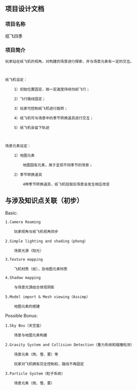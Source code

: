 ## 项目设计文档

### 项目名称

纸飞四季



### 项目简介

	玩家站在纸飞机的视角，对构建的场景进行探索，并与场景元素有一定的交互。



	纸飞机设定：

		1）初始位置固定，按一定速度持续向前飞行；

		2）飞行路线固定；

		3）玩家可控制纸飞机进行旋转；

		4）纸飞机可与场景中的季节转换道具进行交互；

		5）纸飞机会留下轨迹



	场景元素设定：

		1）地图元素

			地图固有元素，用于呈现不同季节的场景；

		2）季节转换道具

			4种季节转换道具，纸飞机拾取后场景会发生相应改变



## 与涉及知识点关联（初步）

Basic:

	1.Camera Roaming

		玩家视角与纸飞机视角同步

	2.Simple lighting and shading（phong）

		场景光源（阳光）

	3.Texture mapping

		飞机材质（纸），及地图元素材质

	4.Shadow mapping

		与场景光源结合体现阴影

	5.Model import & Mesh viewing（Assimp）

		地图元素的搭建



Possible Bonus:

	1.Sky Box（天空盒）

		场景与地图元素构建

	2.Gravity System and Collision Detection（重力系统和碰撞检测）

		场景元素（雨、雪、雾）等

		玩家对飞机拥有完全控制权，路线不再固定

	3.Particle System（粒子系统）

		场景元素（雨、雪、雾）




